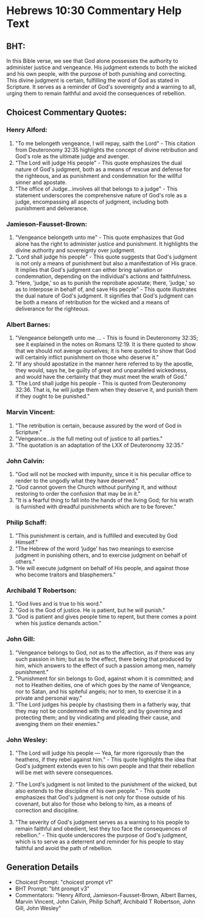 # Hebrews 10:30 Commentary Help Text

## BHT:
In this Bible verse, we see that God alone possesses the authority to administer justice and vengeance. His judgment extends to both the wicked and his own people, with the purpose of both punishing and correcting. This divine judgment is certain, fulfilling the word of God as stated in Scripture. It serves as a reminder of God's sovereignty and a warning to all, urging them to remain faithful and avoid the consequences of rebellion.

## Choicest Commentary Quotes:
### Henry Alford:
1. "To me belongeth vengeance, I will repay, saith the Lord" - This citation from Deuteronomy 32:35 highlights the concept of divine retribution and God's role as the ultimate judge and avenger.
2. "The Lord will judge His people" - This quote emphasizes the dual nature of God's judgment, both as a means of rescue and defense for the righteous, and as punishment and condemnation for the willful sinner and apostate.
3. "The office of Judge...involves all that belongs to a judge" - This statement underscores the comprehensive nature of God's role as a judge, encompassing all aspects of judgment, including both punishment and deliverance.

### Jamieson-Fausset-Brown:
1. "Vengeance belongeth unto me" - This quote emphasizes that God alone has the right to administer justice and punishment. It highlights the divine authority and sovereignty over judgment.
2. "Lord shall judge his people" - This quote suggests that God's judgment is not only a means of punishment but also a manifestation of His grace. It implies that God's judgment can either bring salvation or condemnation, depending on the individual's actions and faithfulness.
3. "Here, 'judge,' so as to punish the reprobate apostate; there, 'judge,' so as to interpose in behalf of, and save His people" - This quote illustrates the dual nature of God's judgment. It signifies that God's judgment can be both a means of retribution for the wicked and a means of deliverance for the righteous.

### Albert Barnes:
1. "Vengeance belongeth unto me ... - This is found in Deuteronomy 32:35; see it explained in the notes on Romans 12:19. It is there quoted to show that we should not avenge ourselves; it is here quoted to show that God will certainly inflict punishment on those who deserve it."
2. "If any should apostatize in the manner here referred to by the apostle, they would, says he, be guilty of great and unparalleled wickedness, and would have the certainty that they must meet the wrath of God."
3. "The Lord shall judge his people - This is quoted from Deuteronomy 32:36. That is, he will judge them when they deserve it, and punish them if they ought to be punished."

### Marvin Vincent:
1. "The retribution is certain, because assured by the word of God in Scripture."
2. "Vengeance...is the full meting out of justice to all parties."
3. "The quotation is an adaptation of the LXX of Deuteronomy 32:35."

### John Calvin:
1. "God will not be mocked with impunity, since it is his peculiar office to render to the ungodly what they have deserved."
2. "God cannot govern the Church without purifying it, and without restoring to order the confusion that may be in it."
3. "It is a fearful thing to fall into the hands of the living God; for his wrath is furnished with dreadful punishments which are to be forever."

### Philip Schaff:
1. "This punishment is certain, and is fulfilled and executed by God Himself."
2. "The Hebrew of the word ‘judge’ has two meanings to exercise judgment in punishing others, and to exercise judgment on behalf of others."
3. "He will execute judgment on behalf of His people, and against those who become traitors and blasphemers."

### Archibald T Robertson:
1. "God lives and is true to his word." 
2. "God is the God of justice. He is patient, but he will punish." 
3. "God is patient and gives people time to repent, but there comes a point when his justice demands action."

### John Gill:
1. "Vengeance belongs to God, not as to the affection, as if there was any such passion in him; but as to the effect, there being that produced by him, which answers to the effect of such a passion among men, namely punishment."
2. "Punishment for sin belongs to God, against whom it is committed; and not to Heathen deities, one of which goes by the name of Vengeance, nor to Satan, and his spiteful angels; nor to men, to exercise it in a private and personal way."
3. "The Lord judges his people by chastising them in a fatherly way, that they may not be condemned with the world; and by governing and protecting them; and by vindicating and pleading their cause, and avenging them on their enemies."

### John Wesley:
1. "The Lord will judge his people — Yea, far more rigorously than the heathens, if they rebel against him." - This quote highlights the idea that God's judgment extends even to his own people and that their rebellion will be met with severe consequences.

2. "The Lord's judgment is not limited to the punishment of the wicked, but also extends to the discipline of his own people." - This quote emphasizes that God's judgment is not only for those outside of his covenant, but also for those who belong to him, as a means of correction and discipline.

3. "The severity of God's judgment serves as a warning to his people to remain faithful and obedient, lest they too face the consequences of rebellion." - This quote underscores the purpose of God's judgment, which is to serve as a deterrent and reminder for his people to stay faithful and avoid the path of rebellion.


## Generation Details
- Choicest Prompt: "choicest prompt v1"
- BHT Prompt: "bht prompt v3"
- Commentators: "Henry Alford, Jamieson-Fausset-Brown, Albert Barnes, Marvin Vincent, John Calvin, Philip Schaff, Archibald T Robertson, John Gill, John Wesley"
